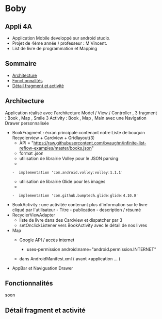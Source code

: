 # Boby
## Appli 4A

- Application Mobile developpé sur android studio.
- Projet de 4ème année / professeur : M Vincent.
- List de livre de programmation et Mapping

## Sommaire

* [Architecture](#Architecture)
* [Fonctionnalités](#Fonctionnalités)
* [Détail fragment et activité](#Détail-fragment-et-activité)

## Architecture

Application réalisé avec l'architecture Model / View / Controller ,
3 fragment : Book , Map , Smile 
3 Activity : Book , Map , Main avec une Navigation Drawer
personnalisée

 - BookFragment  : écran principale contenant notre Liste de bouquin Recyclerview + Cardview + Gridlayout(3)
     - API = "https://raw.githubusercontent.com/bvaughn/infinite-list-reflow-examples/master/books.json"
     - format .json
     - utilisation de librairie Volley pour le JSON parsing
      -
       -  implementation 'com.android.volley:volley:1.1.1' 
     - utilisation de librairie Glide pour les images
      -
       -  implementation 'com.github.bumptech.glide:glide:4.10.0' 
 - BookActivity : une activitée contenant plus d'information sur le livre cliqué par l'utilisateur
       - Titre
       - publication
       - description / résumé
 - RecyclerViewAdapter
   - liste de livre dans des Cardview et dispatcher par 3
   - setOnclickListener vers BookActivity avec le détail de nos livres
 - Map
    - Google API / accès internet
     
        -  uses-permission android:name="android.permission.INTERNET"
   - dans AndroidManifest.xml ( avant <application ... )
 - AppBar et Naviguation Drawer
 
 ## Fonctionnalités
 
 soon
 
 
 ## Détail fragment et activité
